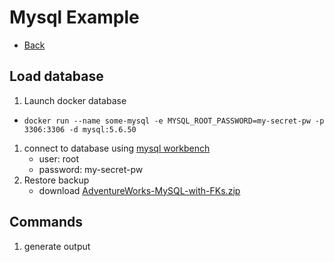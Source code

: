 # Mysql Example
* [Back](./readme.md)

## Load database
1. Launch docker database
  * `docker run --name some-mysql -e MYSQL_ROOT_PASSWORD=my-secret-pw -p 3306:3306 -d mysql:5.6.50`
1. connect to database using [mysql workbench](https://dev.mysql.com/downloads/workbench/)
   * user: root
   * password: my-secret-pw
1. Restore backup
   * download [AdventureWorks-MySQL-with-FKs.zip](https://github.com/tapsey/AdventureWorksMYSQL/blob/master/AdventureWorks-MySQL-with-FKs.zip)
## Commands
  1. generate output